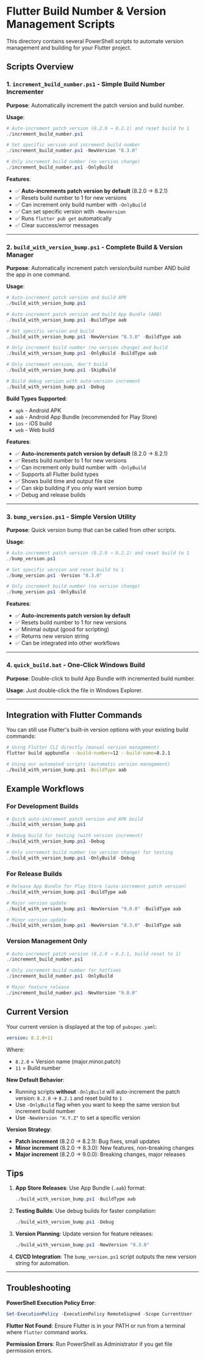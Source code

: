 # Flutter Build Number & Version Management Scripts

This directory contains several PowerShell scripts to automate version management and building for your Flutter project.

## Scripts Overview

### 1. `increment_build_number.ps1` - Simple Build Number Incrementer
**Purpose**: Automatically increment the patch version and build number.

**Usage**:
```powershell
# Auto-increment patch version (8.2.0 → 8.2.1) and reset build to 1
./increment_build_number.ps1

# Set specific version and increment build number
./increment_build_number.ps1 -NewVersion "8.3.0"

# Only increment build number (no version change)
./increment_build_number.ps1 -OnlyBuild
```

**Features**:
- ✅ **Auto-increments patch version by default** (8.2.0 → 8.2.1)
- ✅ Resets build number to 1 for new versions
- ✅ Can increment only build number with `-OnlyBuild`
- ✅ Can set specific version with `-NewVersion`
- ✅ Runs `flutter pub get` automatically
- ✅ Clear success/error messages

---

### 2. `build_with_version_bump.ps1` - Complete Build & Version Manager
**Purpose**: Automatically increment patch version/build number AND build the app in one command.

**Usage**:
```powershell
# Auto-increment patch version and build APK
./build_with_version_bump.ps1

# Auto-increment patch version and build App Bundle (AAB)
./build_with_version_bump.ps1 -BuildType aab

# Set specific version and build
./build_with_version_bump.ps1 -NewVersion "8.3.0" -BuildType aab

# Only increment build number (no version change) and build
./build_with_version_bump.ps1 -OnlyBuild -BuildType aab

# Only increment version, don't build
./build_with_version_bump.ps1 -SkipBuild

# Build debug version with auto-version increment
./build_with_version_bump.ps1 -Debug
```

**Build Types Supported**:
- `apk` - Android APK
- `aab` - Android App Bundle (recommended for Play Store)
- `ios` - iOS build
- `web` - Web build

**Features**:
- ✅ **Auto-increments patch version by default** (8.2.0 → 8.2.1)
- ✅ Resets build number to 1 for new versions
- ✅ Can increment only build number with `-OnlyBuild`
- ✅ Supports all Flutter build types
- ✅ Shows build time and output file size
- ✅ Can skip building if you only want version bump
- ✅ Debug and release builds

---

### 3. `bump_version.ps1` - Simple Version Utility
**Purpose**: Quick version bump that can be called from other scripts.

**Usage**:
```powershell
# Auto-increment patch version (8.2.0 → 8.2.1) and reset build to 1
./bump_version.ps1

# Set specific version and reset build to 1
./bump_version.ps1 -Version "8.3.0"

# Only increment build number (no version change)
./bump_version.ps1 -OnlyBuild
```

**Features**:
- ✅ **Auto-increments patch version by default**
- ✅ Resets build number to 1 for new versions
- ✅ Minimal output (good for scripting)
- ✅ Returns new version string
- ✅ Can be integrated into other workflows

---

### 4. `quick_build.bat` - One-Click Windows Build
**Purpose**: Double-click to build App Bundle with incremented build number.

**Usage**: Just double-click the file in Windows Explorer.

---

## Integration with Flutter Commands

You can still use Flutter's built-in version options with your existing build commands:

```bash
# Using Flutter CLI directly (manual version management)
flutter build appbundle --build-number=12 --build-name=8.2.1

# Using our automated scripts (automatic version management)
./build_with_version_bump.ps1 -BuildType aab
```

## Example Workflows

### For Development Builds
```powershell
# Quick auto-increment patch version and APK build
./build_with_version_bump.ps1

# Debug build for testing (with version increment)
./build_with_version_bump.ps1 -Debug

# Only increment build number (no version change) for testing
./build_with_version_bump.ps1 -OnlyBuild -Debug
```

### For Release Builds
```powershell
# Release App Bundle for Play Store (auto-increment patch version)
./build_with_version_bump.ps1 -BuildType aab

# Major version update
./build_with_version_bump.ps1 -NewVersion "9.0.0" -BuildType aab

# Minor version update
./build_with_version_bump.ps1 -NewVersion "8.3.0" -BuildType aab
```

### Version Management Only
```powershell
# Auto-increment patch version (8.2.0 → 8.2.1, build reset to 1)
./increment_build_number.ps1

# Only increment build number for hotfixes
./increment_build_number.ps1 -OnlyBuild

# Major feature release
./increment_build_number.ps1 -NewVersion "9.0.0"
```

## Current Version

Your current version is displayed at the top of `pubspec.yaml`:
```yaml
version: 8.2.0+11
```

Where:
- `8.2.0` = Version name (major.minor.patch)
- `11` = Build number

**New Default Behavior**:
- Running scripts **without** `-OnlyBuild` will auto-increment the patch version: `8.2.0` → `8.2.1` and reset build to `1`
- Use `-OnlyBuild` flag when you want to keep the same version but increment build number
- Use `-NewVersion "X.Y.Z"` to set a specific version

**Version Strategy**:
- **Patch increment** (8.2.0 → 8.2.1): Bug fixes, small updates
- **Minor increment** (8.2.0 → 8.3.0): New features, non-breaking changes  
- **Major increment** (8.2.0 → 9.0.0): Breaking changes, major releases

## Tips

1. **App Store Releases**: Use App Bundle (`.aab`) format:
   ```powershell
   ./build_with_version_bump.ps1 -BuildType aab
   ```

2. **Testing Builds**: Use debug builds for faster compilation:
   ```powershell
   ./build_with_version_bump.ps1 -Debug
   ```

3. **Version Planning**: Update version for feature releases:
   ```powershell
   ./build_with_version_bump.ps1 -NewVersion "8.3.0"
   ```

4. **CI/CD Integration**: The `bump_version.ps1` script outputs the new version string for automation.

---

## Troubleshooting

**PowerShell Execution Policy Error**:
```powershell
Set-ExecutionPolicy -ExecutionPolicy RemoteSigned -Scope CurrentUser
```

**Flutter Not Found**:
Ensure Flutter is in your PATH or run from a terminal where `flutter` command works.

**Permission Errors**:
Run PowerShell as Administrator if you get file permission errors.